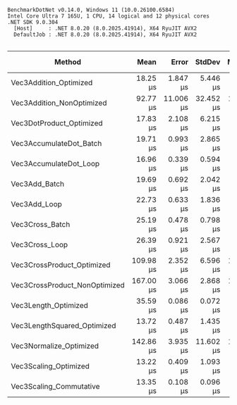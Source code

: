 ```

BenchmarkDotNet v0.14.0, Windows 11 (10.0.26100.6584)
Intel Core Ultra 7 165U, 1 CPU, 14 logical and 12 physical cores
.NET SDK 9.0.304
  [Host]     : .NET 8.0.20 (8.0.2025.41914), X64 RyuJIT AVX2
  DefaultJob : .NET 8.0.20 (8.0.2025.41914), X64 RyuJIT AVX2


```
| Method                        | Mean      | Error     | StdDev    | Median    | Min        | Max       | Ratio | RatioSD | Gen0    | Gen1    | Gen2    | Allocated | Alloc Ratio |
|------------------------------ |----------:|----------:|----------:|----------:|-----------:|----------:|------:|--------:|--------:|--------:|--------:|----------:|------------:|
| Vec3Addition_Optimized        |  18.25 μs |  1.847 μs |  5.446 μs |  18.24 μs |  10.806 μs |  33.49 μs |  1.10 |    0.48 |       - |       - |       - |         - |          NA |
| Vec3Addition_NonOptimized     |  92.77 μs | 11.006 μs | 32.452 μs | 116.98 μs |  35.862 μs | 156.95 μs |  5.58 |    2.65 |       - |       - |       - |         - |          NA |
| Vec3DotProduct_Optimized      |  17.83 μs |  2.108 μs |  6.215 μs |  20.37 μs |   9.308 μs |  36.54 μs |  1.07 |    0.51 |       - |       - |       - |         - |          NA |
| Vec3AccumulateDot_Batch       |  19.71 μs |  0.993 μs |  2.865 μs |  19.85 μs |   9.953 μs |  23.65 μs |  1.18 |    0.40 |       - |       - |       - |         - |          NA |
| Vec3AccumulateDot_Loop        |  16.96 μs |  0.339 μs |  0.594 μs |  16.71 μs |  16.420 μs |  18.32 μs |  1.02 |    0.31 |       - |       - |       - |         - |          NA |
| Vec3Add_Batch                 |  19.69 μs |  0.692 μs |  2.042 μs |  19.50 μs |  10.225 μs |  23.11 μs |  1.18 |    0.38 |       - |       - |       - |         - |          NA |
| Vec3Add_Loop                  |  22.73 μs |  0.633 μs |  1.836 μs |  22.76 μs |  14.603 μs |  25.24 μs |  1.37 |    0.43 |       - |       - |       - |         - |          NA |
| Vec3Cross_Batch               |  25.19 μs |  0.478 μs |  0.798 μs |  24.92 μs |  22.435 μs |  26.75 μs |  1.51 |    0.46 |       - |       - |       - |         - |          NA |
| Vec3Cross_Loop                |  26.39 μs |  0.921 μs |  2.567 μs |  26.98 μs |  13.861 μs |  27.45 μs |  1.59 |    0.51 |       - |       - |       - |         - |          NA |
| Vec3CrossProduct_Optimized    | 109.98 μs |  2.352 μs |  6.596 μs | 107.30 μs | 103.161 μs | 132.34 μs |  6.61 |    2.06 | 71.4111 | 71.4111 | 71.4111 |  240024 B |          NA |
| Vec3CrossProduct_NonOptimized | 167.00 μs |  3.066 μs |  2.868 μs | 167.38 μs | 162.494 μs | 171.09 μs | 10.04 |    3.07 | 71.2891 | 71.2891 | 71.2891 |  240024 B |          NA |
| Vec3Length_Optimized          |  35.59 μs |  0.086 μs |  0.072 μs |  35.58 μs |  35.437 μs |  35.72 μs |  2.14 |    0.65 |       - |       - |       - |         - |          NA |
| Vec3LengthSquared_Optimized   |  13.72 μs |  0.487 μs |  1.435 μs |  13.49 μs |   7.481 μs |  15.86 μs |  0.82 |    0.27 |       - |       - |       - |         - |          NA |
| Vec3Normalize_Optimized       | 142.86 μs |  3.935 μs | 11.602 μs | 138.63 μs | 117.378 μs | 167.26 μs |  8.59 |    2.72 | 71.2891 | 71.2891 | 71.2891 |  240048 B |          NA |
| Vec3Scaling_Optimized         |  13.22 μs |  0.409 μs |  1.093 μs |  13.44 μs |   7.056 μs |  13.79 μs |  0.79 |    0.25 |       - |       - |       - |         - |          NA |
| Vec3Scaling_Commutative       |  13.35 μs |  0.108 μs |  0.096 μs |  13.35 μs |  13.092 μs |  13.48 μs |  0.80 |    0.25 |       - |       - |       - |         - |          NA |
